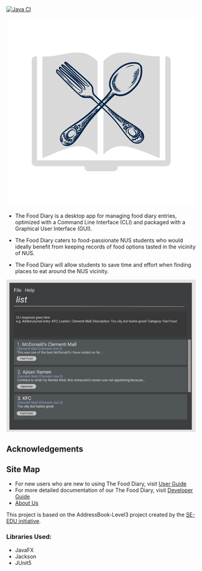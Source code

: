 [![Java CI](https://github.com/AY2021S2-CS2103-T14-2/tp/actions/workflows/gradle.yml/badge.svg?branch=master)](https://github.com/AY2021S2-CS2103-T14-2/tp/actions/workflows/gradle.yml)

<div align="center">
    <img alt="Logo" src="docs/images/Logo.png">
</div>

* The Food Diary is a desktop app for managing food diary entries, optimized with a Command Line Interface (CLI) 
and packaged with a Graphical User Interface (GUI).

* The Food Diary caters to food-passionate NUS students who would ideally benefit from keeping records of food 
options tasted in the vicinity of NUS.

* The Food Diary will allow students to save time and effort when finding places to eat around the NUS vicinity.

<div align="center">
    <img alt="Ui" src="docs/images/Ui.png">
</div>

## Acknowledgements

## Site Map
* For new users who are new to using The Food Diary, visit [User Guide](https://github.com/AY2021S2-CS2103-T14-2/tp/blob/master/docs/UserGuide.md)
* For more detailed documentation of our The Food Diary, visit [Developer Guide](https://github.com/AY2021S2-CS2103-T14-2/tp/blob/master/docs/DeveloperGuide.md)
* [About Us](https://github.com/AY2021S2-CS2103-T14-2/tp/blob/master/docs/AboutUs.md)

This project is based on the AddressBook-Level3 project created by the [SE-EDU initiative](https://se-education.org).
### Libraries Used:
* JavaFX
* Jackson
* JUnit5

